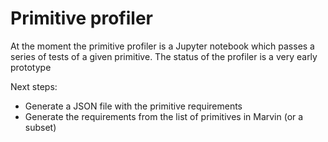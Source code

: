 Primitive profiler
===========

At the moment the primitive profiler is a Jupyter notebook which passes a series of tests of a given primitive.
The status of the profiler is a very early prototype

Next steps:
* Generate a JSON file with the primitive requirements
* Generate the requirements from the list of primitives in Marvin (or a subset)